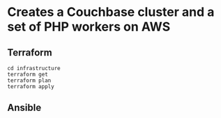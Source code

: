 # Creates a Couchbase cluster and a set of PHP workers on AWS

## Terraform
```
cd infrastructure
terraform get
terraform plan
terraform apply
```
## Ansible